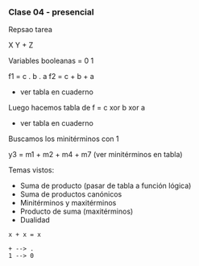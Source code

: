 ### Clase 04 - presencial
Repsao tarea

X Y + Z

Variables booleanas = 0 1

f1 = c . b . a
f2 = c + b + a

- ver tabla en cuaderno

Luego hacemos tabla de f = c xor b xor a

- ver tabla en cuaderno

Buscamos los minitérminos con 1

y3 = m1 + m2 + m4 + m7 (ver minitérminos en tabla)

Temas vistos:

- Suma de producto (pasar de tabla a función lógica)
- Suma de productos canónicos
- Minitérminos y maxitérminos
- Producto de suma (maxitérminos)
- Dualidad

```
x + x = x

+ --> .
1 --> 0
```

